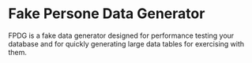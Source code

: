 # Fake Persone Data Generator

FPDG is a fake data generator designed for performance testing your database and for quickly generating large data tables for exercising with them.